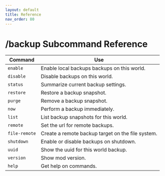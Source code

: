 ```yaml
---
layout: default
title: Reference
nav_order: 80
---
```


# /backup Subcommand Reference

Command            | Use
------------------ | ---
`enable`           | Enable local backups backups on this world.
`disable`          | Disable backups on this world.
`status`           | Summarize current backup settings.
`restore`          | Restore a backup snapshot.
`purge`            | Remove a backup snapshot.
`now`              | Perform a backup immediately.
`list`             | List backup snapshots for this world.
`remote`           | Set the url for remote backups.
`file-remote`    | Create a remote backup target on the file system.
`shutdown`         | Enable or disable backups on shutdown.
`uuid`             | Show the uuid for this world backup.
`version`          | Show mod version.
`help`             | Get help on commands.